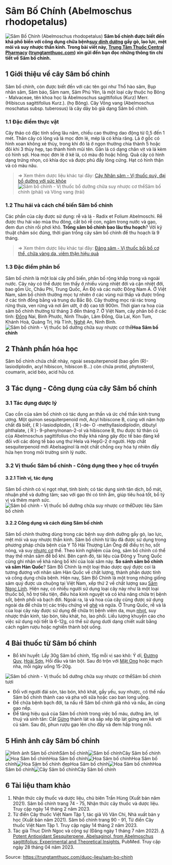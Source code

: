 # Sâm Bố Chính (Abelmoschus rhodopetalus)

![Sâm Bố Chính \(Abelmoschus rhodopetalus\)](https://trungtamthuoc.com/images/others/cay-sam-bo-chinh-5-1324.jpg)
**Sâm bố chính được biết đến khá phổ biến với công dụng chữa bệnh[suy dinh dưỡng](https://trungtamthuoc.com/bai-viet/suy-dinh-duong-tre-em "suy dinh dưỡng") gầy gò, lao lực, mệt mỏi và suy nhược thần kinh. Trong bài viết này, [Trung Tâm Thuốc Central Pharmacy](https://trungtamthuoc.com/ "Trung Tâm Thuốc Central Pharmacy") ([trungtamthuoc.com](https://trungtamthuoc.com/ "trungtamthuoc.com")) xin gửi đến bạn đọc những thông tin chi tiết về Sâm bố chính.**
##  1 Giới thiệu về cây Sâm bố chính
Sâm bố chính, còn được biết đến với các tên gọi như Thổ hào sâm, Bụp nhân sâm, Sâm báo, Sâm nam, Sâm Phú Yên, là một loại cây thuộc họ Bông - Malvaceae, tên khoa học là Abelmoschus sagittifolius (Kurz) Merr. (Hibiscus sagittifolius Kurz.). (họ Bông). 
Cây Vông vang (Abelmoschus moschatus subsp. tuberosus) là cây dây bò giả dạng Sâm bố chính.
### 1.1 Đặc điểm thực vật
Cây thảo có đặc tính sống lâu năm, chiều cao thường dao động từ 0,5 đến 1 mét. Thân cây có lông và lá mọc đơn lẻ, mép lá có khía răng. Lá ở gốc có hình xoan không xẻ thùy, trong khi đó lá ở ngọn thường chia thành 5 hoặc đôi khi 3 thùy hẹp, tạo thành hình mũi tên. Gân lá có dạng chân vịt và lá kèm có hình sợi. Hoa mọc đơn lẻ ở kẽ lá, có màu đỏ hoặc hồng. Quả cây có hình dạng trứng nhọn, có khía dọc và được phủ đầy lông cứng. Hạt có hình thận và có màu nâu.
> ⇒ Xem thêm dược liệu khác tại đây: [Cây Nhân sâm - Vị thuốc quý, đại bổ dưỡng với sức khỏe](https://trungtamthuoc.com/duoc-lieu/nhan-sam)
![Sâm bố chính - Vị thuốc bổ dưỡng chữa suy nhược cơ thể](https://trungtamthuoc.com/images/item/cay-sam-bo-chinh-3.jpg)Sâm bố chính (phải) và Vông vang (trái)
### 1.2 Thu hái và cách chế biến Sâm bố chính
Các phần của cây được sử dụng: rễ và lá - Radix et Folium Abelmoschi.
Rễ được thu hái vào mùa thu đông, cắt bỏ rễ con, ngâm trong nước và gạo, đem đun chín rồi phơi khô.
**Trồng sâm bố chính bao lâu thu hoạch**? Với kỹ thuật chăm sóc đúng, thời gian trồng cây sâm bố chính để thu hoạch là 9 tháng.
> ⇒ Xem thêm dược liệu khác tại đây: [Đảng sâm - Vị thuốc bồi bổ cơ thể, chữa vàng da, viêm thận hiệu quả](https://trungtamthuoc.com/duoc-lieu/dang-sam)
### 1.3 Đặc điểm phân bố
Sâm bố chính là một loài cây phổ biến, phân bố rộng khắp trong và ngoài nước. Cây này có thể được tìm thấy ở nhiều vùng nhiệt đới và cận nhiệt đới, bao gồm Úc, Châu Phi, Trung Quốc, Ấn Độ và các nước Đông Nam Á. Ở Việt Nam, sâm bố chính thường mọc tự nhiên ở các vùng núi thấp và được trồng ở các tỉnh đồng bằng và trung du Bắc Bộ. Cây thường mọc rải rác trong rừng thưa, ven rừng và nơi ẩm ướt, ở độ cao tới 900m. Thời gian ra hoa của sâm bố chính thường từ tháng 3 đến tháng 7.
Ở Việt Nam, cây phân bố ở các tỉnh: [Đồng](https://trungtamthuoc.com/hoat-chat/dong "Đồng") Nai, Bình Phước, Ninh Thuận, Lâm Đồng, Gia Lai, Kon Tum, Khánh Hoà, Quảng Trị, Hà Tĩnh, [Nghệ](https://trungtamthuoc.com/hoat-chat/nghe "Nghệ") An, Ninh Bình. 
![Sâm bố chính - Vị thuốc bổ dưỡng chữa suy nhược cơ thể](https://trungtamthuoc.com/images/item/cay-sam-bo-chinh-4.jpg)**Hoa Sâm bố chính**
##  2 Thành phần hóa học
Sâm bố chính chứa chất nhày, ngoài sesquiterpenoid (bao gồm (R)-lasiodiplodin, acyl hibiscon, hibiscon B...) còn chứa protid, phytosterol, coumarin, acid béo, acid hữu cơ.
##  3 Tác dụng - Công dụng của cây Sâm bố chính
### 3.1 Tác dụng dược lý 
Cao cồn của sâm bố chính có tác dụng an thần và ức chế thần kinh trung ương. 
Một quinon sesquiterpenoid mới, Acyl hibiscone B, cùng với năm hợp chất đã biết, ( R )-lasiodiplodin, ( R )-de- O -methyllasiodiplodin, dibutyl phthalate, ( R )- 9-phenylnonan-2-ol và hibiscone B, thu được từ thân củ của Abelmoschus sagittifolius cho thấy khả năng gây độc tế bào đáng kể đối với các dòng tế bào ung thư Hela và HepG-2 ở người.
Hợp chất sesquiterpenoid mới Abelsaginol là một chất chống oxy hóa tự nhiên đầy hứa hẹn trong môi trường sinh lý nước.
### 3.2 Vị thuốc Sâm bố chính - Công dụng theo y học cổ truyền
#### 3.2.1 Tính vị, tác dụng
Sâm bố chính có vị ngọt nhạt, tính bình; có tác dụng sinh tân dịch, bổ mát, nhuận phế và dưỡng tâm; sao với gạo thì có tính ấm, giúp tiêu hoá tốt, bổ tỳ vị và thêm mạnh sức. 
![Sâm bố chính - Vị thuốc bổ dưỡng chữa suy nhược cơ thể](https://trungtamthuoc.com/images/item/cay-sam-bo-chinh-2.jpg)Dược liệu Sâm bố chính
#### 3.2.2 Công dụng và cách dùng Sâm bố chính
Sâm bố chính thường dùng trong các bệnh suy dinh dưỡng gầy gò, lao lực, mệt mỏi và suy nhược thần kinh. 
Sâm bố chính từ lâu đã được sử dụng trong phương pháp chữa bệnh của Y Tổ Hải Thượng Lãn Ông để điều trị ho, sốt nóng, và suy [nhược cơ](https://trungtamthuoc.com/bai-viet/chan-doan-va-dieu-tri-nhuoc-co "nhược cơ") thể. Theo kinh nghiệm của ông, sâm bố chính có thể thay thế nhân sâm để bổ khí. Bên cạnh đó, tài liệu của Đông y Trung Quốc cũng ghi nhận về khả năng bổ khí của loài sâm này.
**So sánh sâm bố chính và sâm Hàn Quốc**? Sâm Bố Chính là một loại thảo dược quý được coi là tương đương với nhân sâm Hàn Quốc về chất lượng, thành phần dược tính và công dụng chữa bệnh. Hiện nay, Sâm Bố Chính là một trong những giống sâm quý được ưa chuộng tại Việt Nam, xếp thứ 2 về chất lượng sau [Sâm Ngọc Linh](https://trungtamthuoc.com/hoat-chat/sam-ngoc-linh "Sâm Ngọc Linh").
Hiện nay, có nhiều người sử dụng loại cây này như là một loại thuốc bổ, hỗ trợ tiểu tiện, điều hòa kinh nguyệt và có khả năng chữa trị bệnh sốt, bệnh phổi và bạch đới. Ngoài ra, lá và hoa của cây cũng được sử dụng ngoài da để chữa trị các triệu chứng về [ghẻ](https://trungtamthuoc.com/bai-viet/benh-ghe "ghẻ") và ngứa. 
Ở Trung Quốc, rễ và lá của loại cây này được sử dụng để chữa trị bệnh viêm da, mụn [nhọt](https://trungtamthuoc.com/bai-viet/nhot "nhọt"), suy nhược thần kinh, táo bón, tiêu khát, ho, lao phổi. Liều lượng khuyến cáo cho việc sử dụng nội tiết là 6-12g, có thể sử dụng dưới dạng chiết xuất bằng cách ngâm rượu hoặc nghiền thành bột uống.
##  4 Bài thuốc từ Sâm bố chính
  * Bổ khí huyết: Lấy 30g Sâm bố chính, 15g mỗi vị sao khô: Ý dĩ, [Đương Quy](https://trungtamthuoc.com/hoat-chat/duong-quy "Đương Quy"), [Hoài Sơn](https://trungtamthuoc.com/hoat-chat/hoai-son "Hoài Sơn"), Hồi đầu và tán bột. Sau đó trộn với [Mật Ong](https://trungtamthuoc.com/hoat-chat/mat-ong "Mật Ong") hoặc mạch nha, mỗi ngày uống 15-20g.


![Sâm bố chính - Vị thuốc bổ dưỡng chữa suy nhược cơ thể](https://trungtamthuoc.com/images/item/cay-sam-bo-chinh-1.jpg)Sâm bố chính tươi
  * Đối với người đái són, táo bón, khô khát, gầy yếu, suy nhược, có thể nấu Sâm bố chính thành cao và pha với sữa hoặc cao ban long uống.
  * Để chữa bệnh bạch đới, ta nấu rễ Sâm bố chính giã nhỏ và nấu, ăn cùng gạo nếp.
  * Để tăng hiệu quả của Sâm bố chính trong việc bổ máu, dưỡng âm, lợi thuỷ và sinh tân: Cắt [Gừng](https://trungtamthuoc.com/hoat-chat/gung "Gừng") thành lát và sắp xếp lớp lát gừng xen kẽ với củ sâm. Sau đó, phun rượu gạo lên cho đầy và đem hấp trong nồi.


##  5 Hình ảnh cây Sâm bố chính
![Hình ảnh Sâm bố chính](https://trungtamthuoc.com/images/item/Hinh-anh-Cay-Sam-Bo-Chinh-1.jpg)Sâm bố chính![Sâm bố chính](https://trungtamthuoc.com/images/item/Hinh-anh-Cay-Sam-Bo-Chinh-2.jpg)Cây Sâm bố chính![Hoa Sâm bố chính](https://trungtamthuoc.com/images/item/Hinh-anh-Cay-Sam-Bo-Chinh-3.jpg)Hoa Sâm bố chính![Hoa Sâm bố chính](https://trungtamthuoc.com/images/item/Hinh-anh-Cay-Sam-Bo-Chinh-4.jpg)Hoa Sâm bố chính![Hoa Sâm bố chính đẹp](https://trungtamthuoc.com/images/item/Hinh-anh-Cay-Sam-Bo-Chinh-5.jpg)Hoa Sâm bố chính![Hoa Sâm bố chính](https://trungtamthuoc.com/images/item/Hinh-anh-Cay-Sam-Bo-Chinh-6.jpg)Hoa Sâm bố chính![Cây Sâm bố chính](https://trungtamthuoc.com/images/item/Hinh-anh-Cay-Sam-Bo-Chinh-7.jpg)Cây Sâm bố chính
##  6 Tài liệu tham khảo
  1. Nhận thức cây thuốc và dược liệu, chủ biên Trần Hùng (Xuất bản năm 2021). Sâm bố chính trang 74 - 75, Nhận thức cây thuốc và dược liệu. Truy cập ngày 14 tháng 2 năm 2023.
  2. Từ điển Cây thuốc Việt Nam Tập 1, tác giả Võ Văn Chi, Nhà xuất bản y học (Xuất bản năm 2021). Sâm bố chính trang 90 - 91, Từ điển Cây thuốc Việt Nam Tập 1. Truy cập ngày 14 tháng 2 năm 2023.
  3. Tác giả Thuc Dinh Ngoc và cộng sự (Đăng ngày 1 tháng 7 năm 2022). [A Potent Antioxidant Sesquiterpene, Abelsaginol, from Abelmoschus sagittifolius: Experimental and Theoretical Insights](https://www.ncbi.nlm.nih.gov/pmc/articles/PMC9280938/), PubMed. Truy cập ngày 28 tháng 04 năm 2023.




Source: https://trungtamthuoc.com/duoc-lieu/sam-bo-chinh
